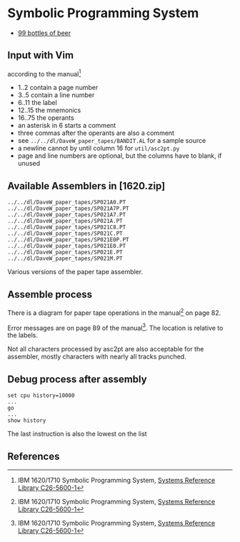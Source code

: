 # Symbolic Programming System

- [99 bottles of beer](03-99-bottles/README.md)

## Input with Vim

according to the manual[^SPS]

- 1..2 contain a page number
- 3..5 contain a line number
- 6..11 the label
- 12..15 the mnemonics
- 16..75 the operants
- an asterisk in 6 starts a comment
- three commas after the operants are also a comment
- see `../../dl/DaveW_paper_tapes/BANDIT.AL` for a sample source
- a newline cannot by until column 16 for `util/asc2pt.py`
- page and line numbers are optional, but the columns have to blank, if unused


## Available Assemblers in [1620.zip]

```
../../dl/DaveW_paper_tapes/SP021A0.PT
../../dl/DaveW_paper_tapes/SP021A7P.PT
../../dl/DaveW_paper_tapes/SP021A7.PT
../../dl/DaveW_paper_tapes/SP021A.PT
../../dl/DaveW_paper_tapes/SP021C8.PT
../../dl/DaveW_paper_tapes/SP021C.PT
../../dl/DaveW_paper_tapes/SP021E0P.PT
../../dl/DaveW_paper_tapes/SP021E0.PT
../../dl/DaveW_paper_tapes/SP021E.PT
../../dl/DaveW_paper_tapes/SP021M.PT
```

Various versions of the paper tape assembler.


## Assemble process

There is a diagram for paper tape operations in the manual[^SPS] on page 82.

Error messages are on page 89 of the manual[^SPS].  The location is relative
to the labels.

Not all characters processed by asc2pt are also acceptable for the assembler,
mostly characters with nearly all tracks punched.


## Debug process after assembly

```
set cpu history=10000
...
go
...
show history
```

The last instruction is also the lowest on the list



## References 

[^SPS]: IBM 1620/1710 Symbolic Programming System, [Systems Reference Library C26-5600-1](C26-5600-1_Symbolic_Programming_System_Apr63.pdf)
